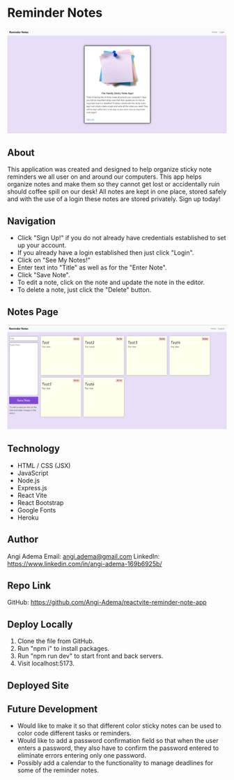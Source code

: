 # Reminder Notes

![Reminder-Notes-Screenshot](./client/public/noteAppSS.png)

## About

This application was created and designed to help organize sticky note reminders we all user on and around our computers. This app helps organize notes and make them so they cannot get lost or accidentally ruin should coffee spill on our desk! All notes are kept in one place, stored safely and with the use of a login these notes are stored privately. Sign up today!

## Navigation

- Click "Sign Up!" if you do not already have credentials established to set up your account.
- If you already have a login established then just click "Login".
- Click on "See My Notes!"
- Enter text into "Title" as well as for the "Enter Note".
- Click "Save Note".
- To edit a note, click on the note and update the note in the editor.
- To delete a note, just click the "Delete" button.

## Notes Page

![Notes-Page-Screenshot](./client/public/notesPageSS.png)

## Technology

- HTML / CSS (JSX)
- JavaScript
- Node.js
- Express.js
- React Vite
- React Bootstrap
- Google Fonts
- Heroku

## Author

Angi Adema
Email: angi.adema@gmail.com
LinkedIn: https://www.linkedin.com/in/angi-adema-169b6925b/

## Repo Link

GitHub: https://github.com/Angi-Adema/reactvite-reminder-note-app

## Deploy Locally

1. Clone the file from GitHub.
2. Run "npm i" to install packages.
3. Run "npm run dev" to start front and back servers.
4. Visit localhost:5173.

## Deployed Site

## Future Development

- Would like to make it so that different color sticky notes can be used to color code different tasks or reminders.
- Would like to add a password confirmation field so that when the user enters a password, they also have to confirm the password entered to eliminate errors entering only one password.
- Possibly add a calendar to the functionality to manage deadlines for some of the reminder notes.
